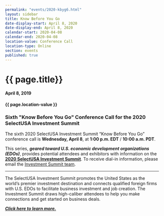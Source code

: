 ```yaml
---
permalink: "events/2020-kbyg6.html"
layout: sidebar
title: Know Before You Go
date-display-start: April 8, 2020
date-display-end: April 8, 2020
calendar-start: 2020-04-08
calendar-end: 2020-04-08
location-value: Conference Call
location-type: Online
section: events
published: true
---
```


# {{ page.title}}

#### April 8, 2019

#### {{ page.location-value }}

### Sixth "Know Before You Go" Conference Call for the 2020 SelectUSA Investment Summit

The sixth 2020 SelectUSA Investment Summit “Know Before You Go” conference call is **Wednesday, April 8**, at **1:00 p.m. EDT** / **10:00 a.m. PDT**.

This series, **_geared toward U.S. economic development organizations (EDOs)_**, provides potential attendees and exhibitors with information on the **[2020 SelectUSA Investment Summit](http://www.selectusasummit.us/?utm_source=website&utm_campaign=2020summit&utm_medium=selectusagov)**. To receive dial-in information, please email the [Investment Summit team](mailto:selectusa@experient-inc.com?Subject=April%202020%20call).

---

The SelectUSA Investment Summit promotes the United States as the world’s premier investment destination and connects qualified foreign firms with U.S. EDOs to facilitate business investment and job creation. The Investment Summit draws high-caliber attendees to help you make connections and get started on business deals. 

**_[Click here to learn more.](http://www.selectusasummit.us/?utm_source=website&utm_campaign=2020summit&utm_medium=selectusagov)_**
